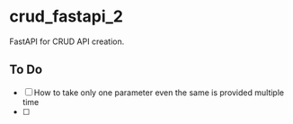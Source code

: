 # crud_fastapi_2

FastAPI for CRUD API creation.

## To Do

- [ ] How to take only one parameter even the same is provided multiple time
- [ ] 